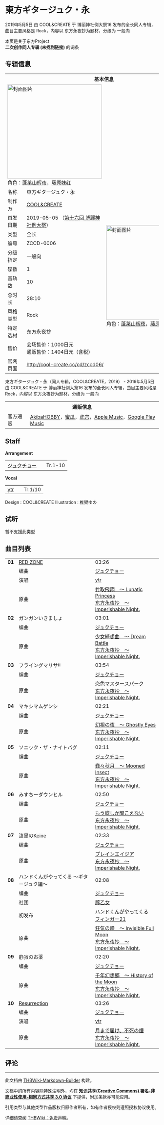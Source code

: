 # 東方ギタージュク・永

<!-- source html: G:\repos\THBWiki-Markdown-Builder\THBWikiMarkdown\Temp\main\1\13\ns0%3A%E6%9D%B1%E6%96%B9%E3%82%AE%E3%82%BF%E3%83%BC%E3%82%B8%E3%83%A5%E3%82%AF%E3%83%BB%E6%B0%B8.html -->

2019年5月5日 由 COOL&CREATE 于 博丽神社例大祭16 发布的全长同人专辑，曲目主要风格是 Rock，内容以 东方永夜抄为题材，分级为 一般向

本页是关于东方Project  
 **二次创作同人专辑 (未找到链接)** 的词条

## 专辑信息

<table><tbody><tr><th colspan="3">基本信息</th></tr><tr><td class="cover-artwork-mobile" colspan="2"><a href="./文件-東方ギタージュク・永封面.jpg.md" class="image" title="封面图片"><img alt="封面图片" src="https://upload.thwiki.cc/thumb/2/2b/%E6%9D%B1%E6%96%B9%E3%82%AE%E3%82%BF%E3%83%BC%E3%82%B8%E3%83%A5%E3%82%AF%E3%83%BB%E6%B0%B8%E5%B0%81%E9%9D%A2.jpg/308px-%E6%9D%B1%E6%96%B9%E3%82%AE%E3%82%BF%E3%83%BC%E3%82%B8%E3%83%A5%E3%82%AF%E3%83%BB%E6%B0%B8%E5%B0%81%E9%9D%A2.jpg" decoding="async" loading="lazy" width="308" height="308" srcset="https://upload.thwiki.cc/thumb/2/2b/%E6%9D%B1%E6%96%B9%E3%82%AE%E3%82%BF%E3%83%BC%E3%82%B8%E3%83%A5%E3%82%AF%E3%83%BB%E6%B0%B8%E5%B0%81%E9%9D%A2.jpg/462px-%E6%9D%B1%E6%96%B9%E3%82%AE%E3%82%BF%E3%83%BC%E3%82%B8%E3%83%A5%E3%82%AF%E3%83%BB%E6%B0%B8%E5%B0%81%E9%9D%A2.jpg 1.5x, https://upload.thwiki.cc/thumb/2/2b/%E6%9D%B1%E6%96%B9%E3%82%AE%E3%82%BF%E3%83%BC%E3%82%B8%E3%83%A5%E3%82%AF%E3%83%BB%E6%B0%B8%E5%B0%81%E9%9D%A2.jpg/616px-%E6%9D%B1%E6%96%B9%E3%82%AE%E3%82%BF%E3%83%BC%E3%82%B8%E3%83%A5%E3%82%AF%E3%83%BB%E6%B0%B8%E5%B0%81%E9%9D%A2.jpg 2x" data-file-width="800" data-file-height="800"></a><div class="cover-char">角色：<a href="./蓬莱山辉夜.md" title="蓬莱山辉夜">蓬莱山辉夜</a>，<a href="./藤原妹红.md" title="藤原妹红">藤原妹红</a></div></td>
</tr><tr><td class="label">名称</td><td colspan="2"> 東方ギタージュク・永 </td></tr><tr><td class="label">制作方</td><td><a href="./COOL&CREATE.md" title="COOL&amp;CREATE">COOL&amp;CREATE</a></td><td class="cover-artwork" rowspan="11" style="min-width:308px;"><a href="./文件-東方ギタージュク・永封面.jpg.md" class="image" title="封面图片"><img alt="封面图片" src="https://upload.thwiki.cc/thumb/2/2b/%E6%9D%B1%E6%96%B9%E3%82%AE%E3%82%BF%E3%83%BC%E3%82%B8%E3%83%A5%E3%82%AF%E3%83%BB%E6%B0%B8%E5%B0%81%E9%9D%A2.jpg/308px-%E6%9D%B1%E6%96%B9%E3%82%AE%E3%82%BF%E3%83%BC%E3%82%B8%E3%83%A5%E3%82%AF%E3%83%BB%E6%B0%B8%E5%B0%81%E9%9D%A2.jpg" decoding="async" loading="lazy" width="308" height="308" srcset="https://upload.thwiki.cc/thumb/2/2b/%E6%9D%B1%E6%96%B9%E3%82%AE%E3%82%BF%E3%83%BC%E3%82%B8%E3%83%A5%E3%82%AF%E3%83%BB%E6%B0%B8%E5%B0%81%E9%9D%A2.jpg/462px-%E6%9D%B1%E6%96%B9%E3%82%AE%E3%82%BF%E3%83%BC%E3%82%B8%E3%83%A5%E3%82%AF%E3%83%BB%E6%B0%B8%E5%B0%81%E9%9D%A2.jpg 1.5x, https://upload.thwiki.cc/thumb/2/2b/%E6%9D%B1%E6%96%B9%E3%82%AE%E3%82%BF%E3%83%BC%E3%82%B8%E3%83%A5%E3%82%AF%E3%83%BB%E6%B0%B8%E5%B0%81%E9%9D%A2.jpg/616px-%E6%9D%B1%E6%96%B9%E3%82%AE%E3%82%BF%E3%83%BC%E3%82%B8%E3%83%A5%E3%82%AF%E3%83%BB%E6%B0%B8%E5%B0%81%E9%9D%A2.jpg 2x" data-file-width="800" data-file-height="800"></a><div class="cover-char">角色：<a href="./蓬莱山辉夜.md" title="蓬莱山辉夜">蓬莱山辉夜</a>，<a href="./藤原妹红.md" title="藤原妹红">藤原妹红</a></div></td>
</tr><tr><td class="label">首发日期</td><td>2019-05-05&#160;（<a href="/展会作品列表?e=%E5%8D%9A%E4%B8%BD%E7%A5%9E%E7%A4%BE%E4%BE%8B%E5%A4%A7%E7%A5%AD%2316">第十六回 博麗神社例大祭</a>）</td></tr><tr><td class="label">类型</td><td>全长</td></tr><tr><td class="label">编号</td><td>ZCCD-0006</td></tr><tr><td class="label">分级指定</td><td>一般向</td></tr><tr><td class="label">碟数</td><td>1</td></tr><tr><td class="label">音轨数</td><td>10</td></tr><tr><td class="label">总时长</td><td>28:10</td></tr><tr><td class="label">风格类型</td><td>Rock</td></tr><tr><td class="label">特定选材</td><td>东方永夜抄</td></tr><tr><td class="label">售价</td><td>会场售价：1000日元<br>通贩售价：1404日元（含税）</td></tr>
<tr><td class="label">官网页面</td><td colspan="2"><a rel="nofollow" class="external free" href="http://cool-create.cc/cd/zccd06/">http://cool-create.cc/cd/zccd06/</a></td></tr></tbody></table>

東方ギタージュク・永（同人专辑，COOL&amp;CREATE，2019） - 2019年5月5日 由 COOL&amp;CREATE 于 博丽神社例大祭16 发布的全长同人专辑，曲目主要风格是 Rock，内容以 东方永夜抄为题材，分级为 一般向

<table><tbody><tr><th colspan="3">通贩信息</th></tr><tr><td class="label">官方通贩</td><td colspan="2"><a rel="nofollow" class="external text" href="https://shop.akbh.jp/products/2100000103447">AkibaHOBBY</a>，<a rel="nofollow" class="external text" href="https://www.melonbooks.co.jp/detail/detail.php?product_id=496149">蜜瓜</a>，<a rel="nofollow" class="external text" href="https://ec.toranoana.jp/tora_r/ec/item/040030720999">虎穴</a>，<a rel="nofollow" class="external text" href="https://itunes.apple.com/album/toho-guitarzyuku-ei/1480641523">Apple Music</a>，<a rel="nofollow" class="external text" href="https://play.google.com/store/music/album?id=Bcrggizaeqlgon3pwjcyghfn7ay">Google Play Music</a></td></tr></tbody></table>



## Staff
  
 **Arrangement**   

<table><tbody><tr><td><a href="/index.php?title=%E3%82%B8%E3%83%A5%E3%82%AF%E3%83%81%E3%83%A7%E3%83%BC&amp;action=edit&amp;redlink=1" class="new" title="ジュクチョー（页面不存在）">ジュクチョー</a></td><td></td><td>Tr.1-10</td></tr></tbody></table>

  
 **Vocal**   

<table><tbody><tr><td><a href="./ｙｔｒ.md" title="ｙｔｒ" unred="">ytr</a></td><td></td><td>Tr.1/10</td></tr></tbody></table>


Design
: COOL&amp;CREATE
Illustration
: 椎架ゆの


## 试听
  
暂不支援此类型
  


## 曲目列表

<table><tbody><tr><td id="1" class="infoRD"><b>01</b></td><td id="RED_ZONE" colspan="2" class="title"><span class="new" title="（歌词页面不存在）"><a href="/index.php?title=%E6%AD%8C%E8%AF%8D:RED_ZONE&amp;boilerplate=模板:页面模板/曲目歌词&amp;action=edit">RED ZONE</a></span><span class="thcsearchlinks"><a rel="nofollow" class="external text" href="https://cd.thwiki.cc?arrange=ジュクチョー&amp;vocal=ytr&amp;ogmusic=竹取飛翔　～ Lunatic Princess&amp;fromwiki=東方ギタージュク・永"><span title="搜索相似同人曲"></span></a></span></td><td class="time">03:26</td></tr><tr><td class="left"></td><td class="label">编曲</td><td class="text" colspan="2"><a href="/index.php?title=%E3%82%B8%E3%83%A5%E3%82%AF%E3%83%81%E3%83%A7%E3%83%BC&amp;action=edit&amp;redlink=1" class="new" title="ジュクチョー（页面不存在）">ジュクチョー</a><span class="thcsearchlinks"><a rel="nofollow" class="external text" href="https://cd.thwiki.cc?arrange=，ジュクチョー，&amp;fromwiki=東方ギタージュク・永"><span></span></a></span></td></tr><tr><td class="left"></td><td class="label">演唱</td><td class="text" colspan="2"><a href="./ｙｔｒ.md" title="ｙｔｒ" unred="">ytr</a><span class="thcsearchlinks"><a rel="nofollow" class="external text" href="https://cd.thwiki.cc?vocal=ytr&amp;fromwiki=東方ギタージュク・永"><span></span></a></span></td></tr><tr><td class="left"></td><td class="label">原曲</td><td class="text" colspan="2"><span class="thcsearchlinks"><a rel="nofollow" class="external text" href="https://cd.thwiki.cc?ogmusic=竹取飛翔　～ Lunatic Princess&amp;fromwiki=東方ギタージュク・永"><span></span></a></span><div class="ogmusic"><a href="./竹取飛翔_～_Lunatic_Princess.md" class="mw-redirect" title="竹取飛翔 ～ Lunatic Princess">竹取飛翔　～ Lunatic Princess</a></div><div class="source"><a href="./东方永夜抄_～_Imperishable_Night..md" class="mw-redirect" title="东方永夜抄 ～ Imperishable Night.">东方永夜抄　～ Imperishable Night.</a></div></td></tr>
<tr><td id="2" class="infoYD"><b>02</b></td><td id="ガンガンいきましょ" colspan="2" class="title">ガンガンいきましょ<span class="thcsearchlinks"><a rel="nofollow" class="external text" href="https://cd.thwiki.cc?arrange=ジュクチョー&amp;ogmusic=少女綺想曲　～ Dream Battle&amp;fromwiki=東方ギタージュク・永"><span title="搜索相似同人曲"></span></a></span></td><td class="time">03:01</td></tr><tr><td class="left"></td><td class="label">编曲</td><td class="text" colspan="2"><a href="/index.php?title=%E3%82%B8%E3%83%A5%E3%82%AF%E3%83%81%E3%83%A7%E3%83%BC&amp;action=edit&amp;redlink=1" class="new" title="ジュクチョー（页面不存在）">ジュクチョー</a><span class="thcsearchlinks"><a rel="nofollow" class="external text" href="https://cd.thwiki.cc?arrange=，ジュクチョー，&amp;fromwiki=東方ギタージュク・永"><span></span></a></span></td></tr><tr><td class="left"></td><td class="label">原曲</td><td class="text" colspan="2"><span class="thcsearchlinks"><a rel="nofollow" class="external text" href="https://cd.thwiki.cc?ogmusic=少女綺想曲　～ Dream Battle&amp;fromwiki=東方ギタージュク・永"><span></span></a></span><div class="ogmusic"><a href="./少女綺想曲_～_Dream_Battle.md" class="mw-redirect" title="少女綺想曲 ～ Dream Battle">少女綺想曲　～ Dream Battle</a></div><div class="source"><a href="./东方永夜抄_～_Imperishable_Night..md" class="mw-redirect" title="东方永夜抄 ～ Imperishable Night.">东方永夜抄　～ Imperishable Night.</a></div></td></tr>
<tr><td id="3" class="infoYD"><b>03</b></td><td id="フライングマリサ!!" colspan="2" class="title">フライングマリサ!!<span class="thcsearchlinks"><a rel="nofollow" class="external text" href="https://cd.thwiki.cc?arrange=ジュクチョー&amp;ogmusic=恋色マスタースパーク&amp;fromwiki=東方ギタージュク・永"><span title="搜索相似同人曲"></span></a></span></td><td class="time">03:54</td></tr><tr><td class="left"></td><td class="label">编曲</td><td class="text" colspan="2"><a href="/index.php?title=%E3%82%B8%E3%83%A5%E3%82%AF%E3%83%81%E3%83%A7%E3%83%BC&amp;action=edit&amp;redlink=1" class="new" title="ジュクチョー（页面不存在）">ジュクチョー</a><span class="thcsearchlinks"><a rel="nofollow" class="external text" href="https://cd.thwiki.cc?arrange=，ジュクチョー，&amp;fromwiki=東方ギタージュク・永"><span></span></a></span></td></tr><tr><td class="left"></td><td class="label">原曲</td><td class="text" colspan="2"><span class="thcsearchlinks"><a rel="nofollow" class="external text" href="https://cd.thwiki.cc?ogmusic=恋色マスタースパーク&amp;fromwiki=東方ギタージュク・永"><span></span></a></span><div class="ogmusic"><a href="./恋色マスタースパーク.md" class="mw-redirect" title="恋色マスタースパーク">恋色マスタースパーク</a></div><div class="source"><a href="./东方永夜抄_～_Imperishable_Night..md" class="mw-redirect" title="东方永夜抄 ～ Imperishable Night.">东方永夜抄　～ Imperishable Night.</a></div></td></tr>
<tr><td id="4" class="infoYD"><b>04</b></td><td id="マキシマムゲンシ" colspan="2" class="title">マキシマムゲンシ<span class="thcsearchlinks"><a rel="nofollow" class="external text" href="https://cd.thwiki.cc?arrange=ジュクチョー&amp;ogmusic=幻視の夜　～ Ghostly Eyes&amp;fromwiki=東方ギタージュク・永"><span title="搜索相似同人曲"></span></a></span></td><td class="time">02:21</td></tr><tr><td class="left"></td><td class="label">编曲</td><td class="text" colspan="2"><a href="/index.php?title=%E3%82%B8%E3%83%A5%E3%82%AF%E3%83%81%E3%83%A7%E3%83%BC&amp;action=edit&amp;redlink=1" class="new" title="ジュクチョー（页面不存在）">ジュクチョー</a><span class="thcsearchlinks"><a rel="nofollow" class="external text" href="https://cd.thwiki.cc?arrange=，ジュクチョー，&amp;fromwiki=東方ギタージュク・永"><span></span></a></span></td></tr><tr><td class="left"></td><td class="label">原曲</td><td class="text" colspan="2"><span class="thcsearchlinks"><a rel="nofollow" class="external text" href="https://cd.thwiki.cc?ogmusic=幻視の夜　～ Ghostly Eyes&amp;fromwiki=東方ギタージュク・永"><span></span></a></span><div class="ogmusic"><a href="./幻視の夜_～_Ghostly_Eyes.md" class="mw-redirect" title="幻視の夜 ～ Ghostly Eyes">幻視の夜　～ Ghostly Eyes</a></div><div class="source"><a href="./东方永夜抄_～_Imperishable_Night..md" class="mw-redirect" title="东方永夜抄 ～ Imperishable Night.">东方永夜抄　～ Imperishable Night.</a></div></td></tr>
<tr><td id="5" class="infoYD"><b>05</b></td><td id="ソニック・ザ・ナイトバグ" colspan="2" class="title">ソニック・ザ・ナイトバグ<span class="thcsearchlinks"><a rel="nofollow" class="external text" href="https://cd.thwiki.cc?arrange=ジュクチョー&amp;ogmusic=蠢々秋月　～ Mooned Insect&amp;fromwiki=東方ギタージュク・永"><span title="搜索相似同人曲"></span></a></span></td><td class="time">02:11</td></tr><tr><td class="left"></td><td class="label">编曲</td><td class="text" colspan="2"><a href="/index.php?title=%E3%82%B8%E3%83%A5%E3%82%AF%E3%83%81%E3%83%A7%E3%83%BC&amp;action=edit&amp;redlink=1" class="new" title="ジュクチョー（页面不存在）">ジュクチョー</a><span class="thcsearchlinks"><a rel="nofollow" class="external text" href="https://cd.thwiki.cc?arrange=，ジュクチョー，&amp;fromwiki=東方ギタージュク・永"><span></span></a></span></td></tr><tr><td class="left"></td><td class="label">原曲</td><td class="text" colspan="2"><span class="thcsearchlinks"><a rel="nofollow" class="external text" href="https://cd.thwiki.cc?ogmusic=蠢々秋月　～ Mooned Insect&amp;fromwiki=東方ギタージュク・永"><span></span></a></span><div class="ogmusic"><a href="./蠢々秋月_～_Mooned_Insect.md" class="mw-redirect" title="蠢々秋月 ～ Mooned Insect">蠢々秋月　～ Mooned Insect</a></div><div class="source"><a href="./东方永夜抄_～_Imperishable_Night..md" class="mw-redirect" title="东方永夜抄 ～ Imperishable Night.">东方永夜抄　～ Imperishable Night.</a></div></td></tr>
<tr><td id="6" class="infoYD"><b>06</b></td><td id="みすちーダウンヒル" colspan="2" class="title">みすちーダウンヒル<span class="thcsearchlinks"><a rel="nofollow" class="external text" href="https://cd.thwiki.cc?arrange=ジュクチョー&amp;ogmusic=もう歌しか聞こえない&amp;fromwiki=東方ギタージュク・永"><span title="搜索相似同人曲"></span></a></span></td><td class="time">02:50</td></tr><tr><td class="left"></td><td class="label">编曲</td><td class="text" colspan="2"><a href="/index.php?title=%E3%82%B8%E3%83%A5%E3%82%AF%E3%83%81%E3%83%A7%E3%83%BC&amp;action=edit&amp;redlink=1" class="new" title="ジュクチョー（页面不存在）">ジュクチョー</a><span class="thcsearchlinks"><a rel="nofollow" class="external text" href="https://cd.thwiki.cc?arrange=，ジュクチョー，&amp;fromwiki=東方ギタージュク・永"><span></span></a></span></td></tr><tr><td class="left"></td><td class="label">原曲</td><td class="text" colspan="2"><span class="thcsearchlinks"><a rel="nofollow" class="external text" href="https://cd.thwiki.cc?ogmusic=もう歌しか聞こえない&amp;fromwiki=東方ギタージュク・永"><span></span></a></span><div class="ogmusic"><a href="./もう歌しか聞こえない.md" class="mw-redirect" title="もう歌しか聞こえない">もう歌しか聞こえない</a></div><div class="source"><a href="./东方永夜抄_～_Imperishable_Night..md" class="mw-redirect" title="东方永夜抄 ～ Imperishable Night.">东方永夜抄　～ Imperishable Night.</a></div></td></tr>
<tr><td id="7" class="infoYD"><b>07</b></td><td id="漆黒のKeine" colspan="2" class="title">漆黒のKeine<span class="thcsearchlinks"><a rel="nofollow" class="external text" href="https://cd.thwiki.cc?arrange=ジュクチョー&amp;ogmusic=プレインエイジア&amp;fromwiki=東方ギタージュク・永"><span title="搜索相似同人曲"></span></a></span></td><td class="time">02:33</td></tr><tr><td class="left"></td><td class="label">编曲</td><td class="text" colspan="2"><a href="/index.php?title=%E3%82%B8%E3%83%A5%E3%82%AF%E3%83%81%E3%83%A7%E3%83%BC&amp;action=edit&amp;redlink=1" class="new" title="ジュクチョー（页面不存在）">ジュクチョー</a><span class="thcsearchlinks"><a rel="nofollow" class="external text" href="https://cd.thwiki.cc?arrange=，ジュクチョー，&amp;fromwiki=東方ギタージュク・永"><span></span></a></span></td></tr><tr><td class="left"></td><td class="label">原曲</td><td class="text" colspan="2"><span class="thcsearchlinks"><a rel="nofollow" class="external text" href="https://cd.thwiki.cc?ogmusic=プレインエイジア&amp;fromwiki=東方ギタージュク・永"><span></span></a></span><div class="ogmusic"><a href="./プレインエイジア.md" class="mw-redirect" title="プレインエイジア">プレインエイジア</a></div><div class="source"><a href="./东方永夜抄_～_Imperishable_Night..md" class="mw-redirect" title="东方永夜抄 ～ Imperishable Night.">东方永夜抄　～ Imperishable Night.</a></div></td></tr>
<tr><td id="8" class="infoYD"><b>08</b></td><td id="ハンドくんがやってくる_～ギタージュク編～" colspan="2" class="title">ハンドくんがやってくる ～ギタージュク編～<span class="thcsearchlinks"><a rel="nofollow" class="external text" href="https://cd.thwiki.cc?arrange=ジュクチョー&amp;ogmusic=狂気の瞳　～ Invisible Full Moon&amp;fromwiki=東方ギタージュク・永"><span title="搜索相似同人曲"></span></a></span></td><td class="time">02:08</td></tr><tr><td class="left"></td><td class="label">编曲</td><td class="text" colspan="2"><a href="/index.php?title=%E3%82%B8%E3%83%A5%E3%82%AF%E3%83%81%E3%83%A7%E3%83%BC&amp;action=edit&amp;redlink=1" class="new" title="ジュクチョー（页面不存在）">ジュクチョー</a><span class="thcsearchlinks"><a rel="nofollow" class="external text" href="https://cd.thwiki.cc?arrange=，ジュクチョー&amp;fromwiki=東方ギタージュク・永"><span></span></a></span></td></tr><tr><td class="left"></td><td class="label">社团</td><td class="text" colspan="2"><a href="./豚乙女.md" title="豚乙女">豚乙女</a></td></tr><tr><td class="left"></td><td class="label">初发布</td><td class="text" colspan="2"><a href="/%E3%83%95%E3%82%A3%E3%83%B3%E3%82%AC%E3%83%BC21#9" title="フィンガー21">ハンドくんがやってくる</a><div class="source"><a href="./フィンガー21.md" title="フィンガー21">フィンガー21</a></div></td></tr><tr><td class="left"></td><td class="label">原曲</td><td class="text" colspan="2"><span class="thcsearchlinks"><a rel="nofollow" class="external text" href="https://cd.thwiki.cc?ogmusic=狂気の瞳　～ Invisible Full Moon&amp;fromwiki=東方ギタージュク・永"><span></span></a></span><div class="ogmusic"><a href="./狂気の瞳_～_Invisible_Full_Moon.md" class="mw-redirect" title="狂気の瞳 ～ Invisible Full Moon">狂気の瞳　～ Invisible Full Moon</a></div><div class="source"><a href="./东方永夜抄_～_Imperishable_Night..md" class="mw-redirect" title="东方永夜抄 ～ Imperishable Night.">东方永夜抄　～ Imperishable Night.</a></div></td></tr>
<tr><td id="9" class="infoYD"><b>09</b></td><td id="静寂のお薬" colspan="2" class="title">静寂のお薬<span class="thcsearchlinks"><a rel="nofollow" class="external text" href="https://cd.thwiki.cc?arrange=ジュクチョー&amp;ogmusic=千年幻想郷　～ History of the Moon&amp;fromwiki=東方ギタージュク・永"><span title="搜索相似同人曲"></span></a></span></td><td class="time">02:20</td></tr><tr><td class="left"></td><td class="label">编曲</td><td class="text" colspan="2"><a href="/index.php?title=%E3%82%B8%E3%83%A5%E3%82%AF%E3%83%81%E3%83%A7%E3%83%BC&amp;action=edit&amp;redlink=1" class="new" title="ジュクチョー（页面不存在）">ジュクチョー</a><span class="thcsearchlinks"><a rel="nofollow" class="external text" href="https://cd.thwiki.cc?arrange=，ジュクチョー，&amp;fromwiki=東方ギタージュク・永"><span></span></a></span></td></tr><tr><td class="left"></td><td class="label">原曲</td><td class="text" colspan="2"><span class="thcsearchlinks"><a rel="nofollow" class="external text" href="https://cd.thwiki.cc?ogmusic=千年幻想郷　～ History of the Moon&amp;fromwiki=東方ギタージュク・永"><span></span></a></span><div class="ogmusic"><a href="./千年幻想郷_～_History_of_the_Moon.md" class="mw-redirect" title="千年幻想郷 ～ History of the Moon">千年幻想郷　～ History of the Moon</a></div><div class="source"><a href="./东方永夜抄_～_Imperishable_Night..md" class="mw-redirect" title="东方永夜抄 ～ Imperishable Night.">东方永夜抄　～ Imperishable Night.</a></div></td></tr>
<tr><td id="10" class="infoRD"><b>10</b></td><td id="Resurrection" colspan="2" class="title"><span class="new" title="（歌词页面不存在）"><a href="/index.php?title=%E6%AD%8C%E8%AF%8D:Resurrection&amp;boilerplate=模板:页面模板/曲目歌词&amp;action=edit">Resurrection</a></span><span class="thcsearchlinks"><a rel="nofollow" class="external text" href="https://cd.thwiki.cc?arrange=ジュクチョー&amp;vocal=ytr&amp;ogmusic=月まで届け、不死の煙&amp;fromwiki=東方ギタージュク・永"><span title="搜索相似同人曲"></span></a></span></td><td class="time">03:26</td></tr><tr><td class="left"></td><td class="label">编曲</td><td class="text" colspan="2"><a href="/index.php?title=%E3%82%B8%E3%83%A5%E3%82%AF%E3%83%81%E3%83%A7%E3%83%BC&amp;action=edit&amp;redlink=1" class="new" title="ジュクチョー（页面不存在）">ジュクチョー</a><span class="thcsearchlinks"><a rel="nofollow" class="external text" href="https://cd.thwiki.cc?arrange=，ジュクチョー，&amp;fromwiki=東方ギタージュク・永"><span></span></a></span></td></tr><tr><td class="left"></td><td class="label">演唱</td><td class="text" colspan="2"><a href="./ｙｔｒ.md" title="ｙｔｒ" unred="">ytr</a><span class="thcsearchlinks"><a rel="nofollow" class="external text" href="https://cd.thwiki.cc?vocal=ytr&amp;fromwiki=東方ギタージュク・永"><span></span></a></span></td></tr><tr><td class="left"></td><td class="label">原曲</td><td class="text" colspan="2"><span class="thcsearchlinks"><a rel="nofollow" class="external text" href="https://cd.thwiki.cc?ogmusic=月まで届け、不死の煙&amp;fromwiki=東方ギタージュク・永"><span></span></a></span><div class="ogmusic"><a href="./月まで届け、不死の煙.md" class="mw-redirect" title="月まで届け、不死の煙">月まで届け、不死の煙</a></div><div class="source"><a href="./东方永夜抄_～_Imperishable_Night..md" class="mw-redirect" title="东方永夜抄 ～ Imperishable Night.">东方永夜抄　～ Imperishable Night.</a></div></td></tr></tbody></table>



## 评论




---

此文档由 [THBWiki-Markdown-Builder](https://github.com/Delsin-Yu/THBWiki-Markdown-Builder) 构建。

文档中的所有内容除特殊注明外，均在 [**知识共享(Creative Commons) 署名-非商业性使用-相同方式共享 3.0 协议**](https://creativecommons.org/licenses/by-sa/3.0/deed.zh-hans) 下提供，附加条款亦可能应用。

引用类型与其他类型作品版权归原作者所有，如有作者授权则遵照授权协议使用。

详细请查阅 [THBWiki：免责声明](https://thbwiki.cc/THBWiki:%E5%85%8D%E8%B4%A3%E5%A3%B0%E6%98%8E)。

